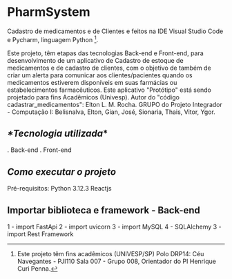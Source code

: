 # PharmSystem

Cadastro de medicamentos e de Clientes e feitos na IDE Visual Studio Code e Pycharm, linguagem Python [^1].

Este projeto, têm etapas das tecnologias Back-end e Front-end, para desenvolvimento de um aplicativo de Cadastro de estoque de medicamentos e de cadastro de clientes, com o objetivo 
de também de criar um alerta para comunicar aos clientes/pacientes quando os medicamentos estiverem disponíveis em suas farmácias ou estabelecimentos farmacêuticos. Este aplicativo "Protótipo" 
está sendo projetado para fins Acadêmicos (Univesp). Autor do "código cadastrar_medicamentos": Elton L. M. Rocha.
GRUPO do Projeto Integrador - Computação I: Belisnalva, Elton, Gian, José, Sionaria, Thais, Vitor, Ygor. 

## _*Tecnologia utilizada_*

. Back-end
. Front-end

## _*Como executar o projeto*_

Pré-requisitos: Python 3.12.3
Reactjs

## Importar biblioteca e framework - Back-end

1 - import FastApi
2 - import uvicorn
3 - import MySQL
4 - SQLAlchemy
3 - import Rest Framework

[^1]: Este projeto têm fins acadêmicos (UNIVESP/SP) Polo DRP14: Céu Navegantes - PJI110 Sala 007 - Grupo 008, Orientador do PI Henrique Curi Penna.
